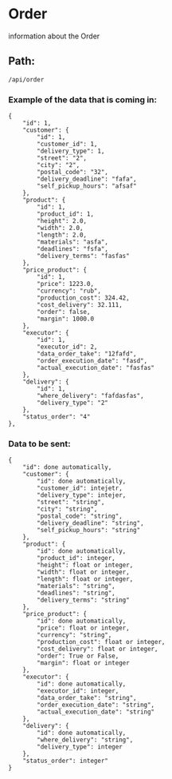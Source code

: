 # Order

information about the Order

## Path:

    /api/order

### Example of the data that is coming in:

    {
        "id": 1,
        "customer": {
            "id": 1,
            "customer_id": 1,
            "delivery_type": 1,
            "street": "2",
            "city": "2",
            "postal_code": "32",
            "delivery_deadline": "fafa",
            "self_pickup_hours": "afsaf"
        },
        "product": {
            "id": 1,
            "product_id": 1,
            "height": 2.0,
            "width": 2.0,
            "length": 2.0,
            "materials": "asfa",
            "deadlines": "fsfa",
            "delivery_terms": "fasfas"
        },
        "price_product": {
            "id": 1,
            "price": 1223.0,
            "currency": "rub",
            "production_cost": 324.42,
            "cost_delivery": 32.111,
            "order": false,
            "margin": 1000.0
        },
        "executor": {
            "id": 1,
            "executor_id": 2,
            "data_order_take": "12fafd",
            "order_execution_date": "fasd",
            "actual_execution_date": "fasfas"
        },
        "delivery": {
            "id": 1,
            "where_delivery": "fafdasfas",
            "delivery_type": "2"
        },
        "status_order": "4"
    },

### Data to be sent:

    {
        "id": done automatically,
        "customer": {
            "id": done automatically,
            "customer_id": intejetr,
            "delivery_type": intejer,
            "street": "string",
            "city": "string",
            "postal_code": "string",
            "delivery_deadline": "string",
            "self_pickup_hours": "string"
        },
        "product": {
            "id": done automatically,
            "product_id": integer,
            "height": float or integer,
            "width": float or integer,
            "length": float or integer,
            "materials": "string",
            "deadlines": "string",
            "delivery_terms": "string"
        },
        "price_product": {
            "id": done automatically,
            "price": float or integer,
            "currency": "string",
            "production_cost": float or integer,
            "cost_delivery": float or integer,
            "order": True or False,
            "margin": float or integer
        },
        "executor": {
            "id": done automatically,
            "executor_id": integer,
            "data_order_take": "string",
            "order_execution_date": "string",
            "actual_execution_date": "string"
        },
        "delivery": {
            "id": done automatically,
            "where_delivery": "string",
            "delivery_type": integer
        },
        "status_order": integer"
    }